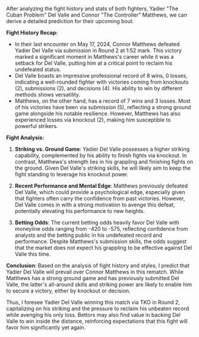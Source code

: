 After analyzing the fight history and stats of both fighters, Yadier "The Cuban Problem" Del Valle and Connor "The Controller" Matthews, we can derive a detailed prediction for their upcoming bout.

**Fight History Recap:**
- In their last encounter on May 17, 2024, Connor Matthews defeated Yadier Del Valle via submission in Round 2 at 1:52 mark. This victory marked a significant moment in Matthews's career while it was a setback for Del Valle, putting him at a critical point to reclaim his undefeated status.
- Del Valle boasts an impressive professional record of 8 wins, 0 losses, indicating a well-rounded fighter with victories coming from knockouts (2), submissions (2), and decisions (4). His ability to win by different methods shows versatility.
- Matthews, on the other hand, has a record of 7 wins and 3 losses. Most of his victories have been via submission (5), reflecting a strong ground game alongside his notable resilience. However, Matthews has also experienced losses via knockout (2), making him susceptible to powerful strikers.

**Fight Analysis:**
1. **Striking vs. Ground Game**: Yadier Del Valle possesses a higher striking capability, complemented by his ability to finish fights via knockout. In contrast, Matthews's strength lies in his grappling and finishing fights on the ground. Given Del Valle's striking skills, he will likely aim to keep the fight standing to leverage his knockout power.
  
2. **Recent Performance and Mental Edge**: Matthews previously defeated Del Valle, which could provide a psychological edge, especially given that fighters often carry the confidence from past victories. However, Del Valle comes in with a strong motivation to avenge this defeat, potentially elevating his performance to new heights.
  
3. **Betting Odds**: The current betting odds heavily favor Del Valle with moneyline odds ranging from -420 to -575, reflecting confidence from analysts and the betting public in his undefeated record and performance. Despite Matthews's submission skills, the odds suggest that the market does not expect his grappling to be effective against Del Valle this time.

**Conclusion**: Based on the analysis of fight history and styles, I predict that Yadier Del Valle will prevail over Connor Matthews in this rematch. While Matthews has a strong ground game and has previously submitted Del Valle, the latter's all-around skills and striking power are likely to enable him to secure a victory, either by knockout or decision.

Thus, I foresee Yadier Del Valle winning this match via TKO in Round 2, capitalizing on his striking and the pressure to reclaim his unbeaten record while avenging his only loss. Bettors may also find value in backing Del Valle to win inside the distance, reinforcing expectations that this fight will favor him significantly yet again.